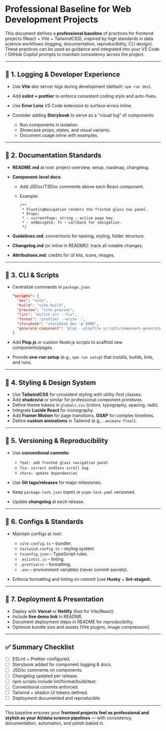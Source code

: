 # Professional Baseline for Web Development Projects

This document defines a **professional baseline** of practices for frontend projects (React + Vite + TailwindCSS), inspired by high standards in data science workflows (logging, documentation, reproducibility, CLI design). These practices can be used as guidance and integrated into your VS Code / GitHub Copilot prompts to maintain consistency across the project.

---

## 🔹 1. Logging & Developer Experience

* Use **Vite** dev server logs during development (default: `npm run dev`).
* Add **eslint + prettier** to enforce consistent coding style and auto-fixes.
* Use **Error Lens** VS Code extension to surface errors inline.
* Consider adding **Storybook** to serve as a "visual log" of components:

  * Run components in isolation.
  * Showcase props, states, and visual variants.
  * Document usage inline with examples.

---

## 🔹 2. Documentation Standards

* **README.md** at root: project overview, setup, roadmap, changelog.
* **Component-level docs**:

  * Add JSDoc/TSDoc comments above each React component.
  * Example:

    ```tsx
    /**
     * FloatingNavigation renders the frosted glass nav panel.
     * Props:
     * - currentPage: string – active page key.
     * - onNavigate: fn – callback for navigation.
     */
    ```
* **Guidelines.md**: conventions for naming, styling, folder structure.
* **Changelog.md** (or inline in README): track all notable changes.
* **Attributions.md**: credits for UI kits, icons, images.

---

## 🔹 3. CLI & Scripts

* Centralize commands in `package.json`:

  ```json
  "scripts": {
    "dev": "vite",
    "build": "vite build",
    "preview": "vite preview",
    "lint": "eslint src --fix",
    "format": "prettier --write .",
    "storybook": "storybook dev -p 6006",
    "generate:component": "plop --plopfile scripts/component-generator.js"
  }
  ```
* Add **Plop.js** or custom Node.js scripts to scaffold new components/pages.
* Provide **one-run setup** (e.g., `npm run setup`) that installs, builds, lints, and runs.

---

## 🔹 4. Styling & Design System

* Use **TailwindCSS** for consistent styling with utility-first classes.
* Add **shadcn/ui** or similar for professional component primitives.
* Define theme tokens in `globals.css` (colors, typography, spacing, radii).
* Integrate **Lucide React** for iconography.
* Add **Framer Motion** for page transitions, **GSAP** for complex timelines.
* Define **custom animations** in Tailwind (e.g., `.animate-float`).

---

## 🔹 5. Versioning & Reproducibility

* Use **conventional commits**:

  * `feat: add frosted glass navigation panel`
  * `fix: correct endless scroll bug`
  * `chore: update dependencies`
* Use **Git tags/releases** for major milestones.
* Keep `package-lock.json` (npm) or `pnpm-lock.yaml` versioned.
* Update **changelog** at each release.

---

## 🔹 6. Configs & Standards

* Maintain configs at root:

  * `vite.config.ts` – bundler.
  * `tailwind.config.ts` – styling system.
  * `tsconfig.json` – TypeScript rules.
  * `.eslintrc.js` – linting.
  * `.prettierrc` – formatting.
  * `.env` – environment variables (never commit secrets).
* Enforce formatting and linting on commit (use **Husky** + **lint-staged**).

---

## 🔹 7. Deployment & Presentation

* Deploy with **Vercel** or **Netlify** (fast for Vite/React).
* Include **live demo link** in README.
* Document deployment steps in README for reproducibility.
* Optimize bundle size and assets (Vite plugins, image compression).

---

## ✅ Summary Checklist

* [ ] ESLint + Prettier configured.
* [ ] Storybook added for component logging & docs.
* [ ] JSDoc comments on components.
* [ ] Changelog updated per release.
* [ ] npm scripts include lint/format/build/test.
* [ ] Conventional commits enforced.
* [ ] Tailwind + shadcn UI tokens defined.
* [ ] Deployment documented and reproducible.

---

This baseline ensures your **frontend projects feel as professional and stylish as your AI/data science pipelines** — with consistency, documentation, automation, and polish baked in.
